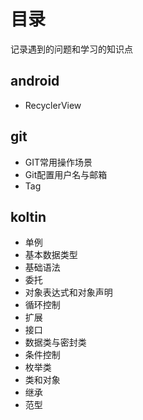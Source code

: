 # 目录
记录遇到的问题和学习的知识点
## android
- RecyclerView

## git
- GIT常用操作场景 
- Git配置用户名与邮箱
- Tag
  
## koltin
- 单例
- 基本数据类型
- 基础语法
- 委托
- 对象表达式和对象声明
- 循环控制
- 扩展
- 接口
- 数据类与密封类
- 条件控制
- 枚举类
- 类和对象
- 继承
- 范型
